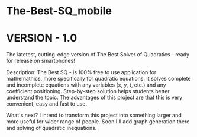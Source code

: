 # The-Best-SQ_mobile
# VERSION - 1.0
The latetest, cutting-edge version of The Best Solver of Quadratics - ready for release on smartphones!

Description: The Best SQ - is 100% free to use application for mathemathics, more specifically for quadratic equations. It solves complete and incomplete equations with any variables (x, y, t, etc.) and any coefficient positioning. Step-by-step solution helps students better understand the topic. The advantages of this project are that this is very convenient, easy and fast to use.

What's next? I intend to transform this project into something larger and more useful for wider range of people. Soon I'll add graph generation there and solving of quadratic inequations.
